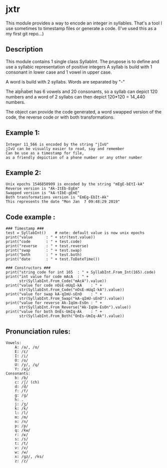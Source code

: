 # jxtr
This module provides a way to encode an integer in syllables. That's a tool I use sometimes to timestamp files or generate a code. (I've used this as a my first git repo...)

## Description 
This module contains 1 single class SyllabInt. The prupose is to define and use a syllabic representation of positive integers
A syllab is build with 1 consonant in lower case and 1 vowel in upper case. 

A word is build with 2 syllabs. Words are separated by "-"

The alpĥabet has 6 vowels and 20 consonants, so a syllab can depict 120 numbers and a word of 2 syllabs can then depict 120*120 = 14_440 numbers.

The object can provide the code generated, a word swapped version of the code, the reverse code or with both transformations.

## Example 1:
    Integer 11_566 is encoded by the string "jIvU"
    jIvU can be visually easier to read, say and remember
    Can be use as a timestamp for file,
    as a friendly depiction of a phone number or any other number

## Example 2:
    Unix epochs 1546850909 is encoded by the string "mEgE-bEtI-kA"
    Reverse version is "Ak-ItEb-EgEm"  
    Swapped version is "kA-tIbE-gEmE"  
    Both transformations version is "EmEg-EbIt-Ak"
    This represents the date "Mon Jan  7 09:48:29 2019"

## Code example :
    ### Timestamp ###
    test = SyllabInt()    # note: default value is now unix epochs
    print("value      : " + str(test.value))
    print("code       : " + test.code)
    print("reverse    : " + test.reverse)
    print("swap       : " + test.swap)
    print("both       : " + test.both)
    print("date       : " + test.ToDateTime())

    ### Constructors ###
    print("string code for int 165  : " + SyllabInt.From_Int(165).code)
    print("int value for code mAcA  : " +
          str(SyllabInt.From_Code("mAcA").value))
    print("value for code nOsE-mUqI-kA    : " +
          str(SyllabInt.From_Code("nOsE-mUqI-kA").value))
    print("value for swap kA-qImU-sEnO    : " +
          str(SyllabInt.From_Swap("kA-qImU-sEnO").value))
    print("value for reverse Ak-IqUm-EsOn : " +
          str(SyllabInt.From_Reverse("Ak-IqUm-EsOn").value))
    print("value for both OnEs-UmIq-Ak    : " +
          str(SyllabInt.From_Both("OnEs-UmIq-Ak").value))

## Pronunciation rules:
    Vowels:
        A: /a/, /ɑ/
        E: /ɛ/
        I: /i/
        O: /o/
        U: /y/, /ɥ/
        Y: /aj/
    Consonants:
        b: /b/
        c: /ʃ/ (ch)
        d: /d/
        f: /f/
        g: /ɡ/
        h: .
        j: /ʒ/
        k: /k/
        l: /l/
        m: /m/
        n: /n/
        p: /p/
        q: /kw/
        r: /ʁ/
        s: /s/
        t: /t/
        v: /v/
        w: /w/
        x: /ɡz/, /ks/
        z: /z/
